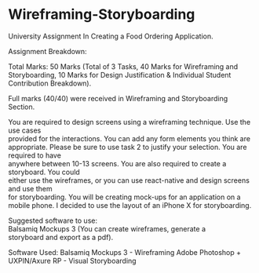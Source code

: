 # Wireframing-Storyboarding
University Assignment In Creating a Food Ordering Application. 

Assignment Breakdown:

Total Marks: 50 Marks (Total of 3 Tasks, 40 Marks for Wireframing and Storyboarding, 10 Marks for Design Justification & Individual Student Contribution Breakdown).

Full marks (40/40) were received in Wireframing and Storyboarding Section. 

You	 are	 required	 to	 design	 screens	 using	 a	 wireframing	 technique.	 Use	 the	 use	 cases	
provided  for	 the	 interactions.	 You	 can	 add	 any	 form	 elements	 you	 think	 are	
appropriate. Please be	sure	to	use	task	2	to	justify	your	selection.	You	are	required	to	have	
anywhere	between	10-13	screens. You	are	also	required	to	create	a	storyboard.	You	could	
either	use	the	wireframes,	or	you	can	use	react-native	and	design	screens	and	use	them	
for	storyboarding.	You	will	be	creating	mock-ups	for	an	application	on	a	mobile	phone. I decided to use the layout of an iPhone X for storyboarding.

Suggested	software to	use:	
Balsamiq	Mockups	3	(You	can	create	wireframes,	generate	a	
storyboard	and	export	as	a	pdf).

Software Used:
Balsamiq Mockups 3 - Wireframing
Adobe Photoshop + UXPIN/Axure RP - Visual Storyboarding 


